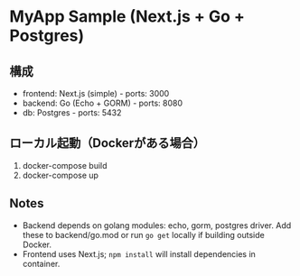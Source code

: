 # MyApp Sample (Next.js + Go + Postgres)

## 構成
- frontend: Next.js (simple) - ports: 3000
- backend: Go (Echo + GORM) - ports: 8080
- db: Postgres - ports: 5432

## ローカル起動（Dockerがある場合）
1. docker-compose build
2. docker-compose up

## Notes
- Backend depends on golang modules: echo, gorm, postgres driver.
  Add these to backend/go.mod or run `go get` locally if building outside Docker.
- Frontend uses Next.js; `npm install` will install dependencies in container.
